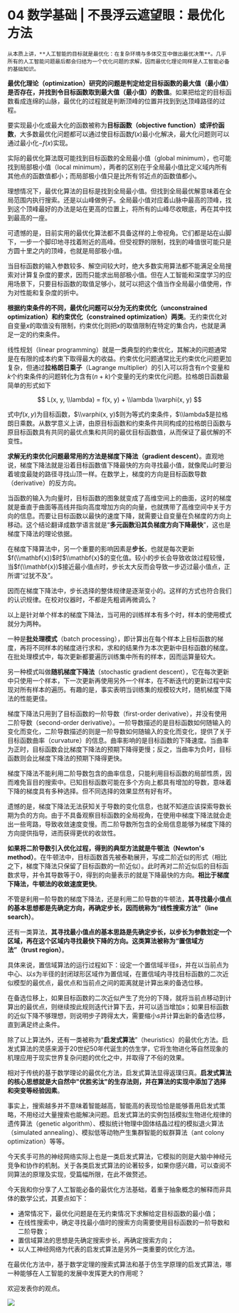# 04 数学基础 | 不畏浮云遮望眼：最优化方法

    从本质上讲，**人工智能的目标就是最优化：在复杂环境与多体交互中做出最优决策**。几乎所有的人工智能问题最后都会归结为一个优化问题的求解，因而最优化理论同样是人工智能必备的基础知识。

**最优化理论（optimization）研究的问题是判定给定目标函数的最大值（最小值）是否存在，并找到令目标函数取到最大值（最小值）的数值**。如果把给定的目标函数看成连绵的山脉，最优化的过程就是判断顶峰的位置并找到到达顶峰路径的过程。

要实现最小化或最大化的函数被称为**目标函数（objective function）或评价函数**，大多数最优化问题都可以通过使目标函数$f(x)$最小化解决，最大化问题则可以通过最小化$-f(x)$实现。

实际的最优化算法既可能找到目标函数的全局最小值（global minimum），也可能找到局部极小值（local minimum），两者的区别在于全局最小值比定义域内所有其他点的函数值都小；而局部极小值只是比所有邻近点的函数值都小。

理想情况下，最优化算法的目标是找到全局最小值。但找到全局最优解意味着在全局范围内执行搜索。还是以山峰做例子。全局最小值对应着山脉中最高的顶峰，找到这个顶峰最好的办法是站在更高的位置上，将所有的山峰尽收眼底，再在其中找到最高的一座。

可遗憾的是，目前实用的最优化算法都不具备这样的上帝视角。它们都是站在山脚下，一步一个脚印地寻找着附近的高峰。但受视野的限制，找到的峰值很可能只是方圆十里之内的顶峰，也就是局部极小值。

当目标函数的输入参数较多、解空间较大时，绝大多数实用算法都不能满足全局搜索对计算复杂度的要求，因而只能求出局部极小值。但在人工智能和深度学习的应用场景下，只要目标函数的取值足够小，就可以把这个值当作全局最小值使用，作为对性能和复杂度的折中。

**根据约束条件的不同，最优化问题可以分为无约束优化（unconstrained optimization）和约束优化（constrained optimization）两类**。无约束优化对自变量$x$的取值没有限制，约束优化则把$x$的取值限制在特定的集合内，也就是满足一定的约束条件。

线性规划（linear programming）就是一类典型的约束优化，其解决的问题通常是在有限的成本约束下取得最大的收益。约束优化问题通常比无约束优化问题更加复杂，但通过**拉格朗日乘子**（Lagrange multiplier）的引入可以将含有$n$个变量和$k$个约束条件的问题转化为含有$(n + k)$个变量的无约束优化问题。拉格朗日函数最简单的形式如下

$$ L(x, y, \\lambda) = f(x, y) + \\lambda \\varphi(x, y) $$

式中$f(x, y)$为目标函数，$\\varphi(x, y)$则为等式约束条件，$\\lambda$是拉格朗日乘数。从数学意义上讲，由原目标函数和约束条件共同构成的拉格朗日函数与原目标函数具有共同的最优点集和共同的最优目标函数值，从而保证了最优解的不变性。

**求解无约束优化问题最常用的方法是梯度下降法（gradient descent）**。直观地说，梯度下降法就是沿着目标函数值下降最快的方向寻找最小值，就像爬山时要沿着坡度最陡的路径寻找山顶一样。在数学上，梯度的方向是目标函数导数（derivative）的反方向。

当函数的输入为向量时，目标函数的图象就变成了高维空间上的曲面，这时的梯度就是垂直于曲面等高线并指向高度增加方向的向量，也就携带了高维空间中关于方向的信息。而要让目标函数以最快的速度下降，就需要让自变量在负梯度的方向上移动。这个结论翻译成数学语言就是“**多元函数沿其负梯度方向下降最快**”，这也是梯度下降法的理论依据。

在梯度下降算法中，另一个重要的影响因素是**步长**，也就是每次更新$f(\\mathbf{x})$时$\\mathbf{x}$的变化值。较小的步长会导致收敛过程较慢，当$f(\\mathbf{x})$接近最小值点时，步长太大反而会导致一步迈过最小值点，正所谓“过犹不及”。

因而在梯度下降法中，步长选择的整体规律是逐渐变小的。这样的方式也符合我们的认识规律。在校对仪器时，不都是先粗调再微调么？

以上是针对单个样本的梯度下降法，当可用的训练样本有多个时，样本的使用模式就分为两种。

一种是**批处理模式**（batch processing），即计算出在每个样本上目标函数的梯度，再将不同样本的梯度进行求和，求和的结果作为本次更新中目标函数的梯度。在批处理模式中，每次更新都要遍历训练集中所有的样本，因而运算量较大。

另一种模式叫做**随机梯度下降法**（stochastic gradient descent），它在每次更新中只使用一个样本，下一次更新再使用另外一个样本，在不断迭代的更新过程中实现对所有样本的遍历。有趣的是，事实表明当训练集的规模较大时，随机梯度下降法的性能更佳。

梯度下降法只用到了目标函数的一阶导数（first-order derivative），并没有使用二阶导数（second-order derivative）。一阶导数描述的是目标函数如何随输入的变化而变化，二阶导数描述的则是一阶导数如何随输入的变化而变化，提供了关于目标函数曲率（curvature）的信息。曲率影响的是目标函数的下降速度。当曲率为正时，目标函数会比梯度下降法的预期下降得更慢；反之，当曲率为负时，目标函数则会比梯度下降法的预期下降得更快。

梯度下降法不能利用二阶导数包含的曲率信息，只能利用目标函数的局部性质，因而难免盲目的搜索中。已知目标函数可能在多个方向上都具有增加的导数，意味着下降的梯度具有多种选择。但不同选择的效果显然有好有坏。

遗憾的是，梯度下降法无法获知关于导数的变化信息，也就不知道应该探索导数长期为负的方向。由于不具备观察目标函数的全局视角，在使用中梯度下降法就会走出一些弯路，导致收敛速度变慢。而二阶导数所包含的全局信息能够为梯度下降的方向提供指导，进而获得更优的收敛性。

**如果将二阶导数引入优化过程，得到的典型方法就是牛顿法（Newton's method）**。在牛顿法中，目标函数首先被泰勒展开，写成二阶近似的形式（相比之下，梯度下降法只保留了目标函数的一阶近似）。此时再对二阶近似后的目标函数求导，并令其导数等于0，得到的向量表示的就是下降最快的方向。**相比于梯度下降法，牛顿法的收敛速度更快**。

不管是利用一阶导数的梯度下降法，还是利用二阶导数的牛顿法，**其寻找最小值点的基本思想都是先确定方向，再确定步长，因而统称为“线性搜索方法”（line search）**。

还有一类算法，**其寻找最小值点的基本思路是先确定步长，以步长为参数划定一个区域，再在这个区域内寻找最快下降的方向。这类算法被称为“置信域方法”（trust region）**。

具体来说，置信域算法的运行过程如下：设定一个置信域半径$s$，并在以当前点为中心、以$s$为半径的封闭球形区域作为置信域，在置信域内寻找目标函数的二次近似模型的最优点，最优点和当前点之间的距离就是计算出来的备选位移。

在备选位移上，如果目标函数的二次近似产生了充分的下降，就将当前点移动到计算出的最优点，则继续按此规则迭代计算下去，并可以适当增加$s$；如果目标函数的近似下降不够理想，则说明步子跨得太大，需要缩小$s$并计算出新的备选位移，直到满足终止条件。

除了以上算法外，还有一类被称为“**启发式算法**”（heuristics）的最优化方法。启发式算法的灵感来源于20世纪50年代诞生的仿生学，它将生物进化等自然现象的机理应用于现实世界复杂问题的优化之中，并取得了不俗的效果。

相对于传统的基于数学理论的最优化方法，启发式算法显得返璞归真。**启发式算法的核心思想就是大自然中"优胜劣汰"的生存法则，并在算法的实现中添加了选择和突变等经验因素**。

事实上，搜索越多并不意味着智能越高，智能高的表现恰恰是能够善用启发式策略，不用经过大量搜索也能解决问题。启发式算法的实例包括模拟生物进化规律的遗传算法（genetic algorithm）、模拟统计物理中固体结晶过程的模拟退火算法（simulated annealing）、模拟低等动物产生集群智能的蚁群算法（ant colony optimization）等等。

今天炙手可热的神经网络实际上也是一类启发式算法，它模拟的则是大脑中神经元竞争和协作的机制。关于各类启发式算法的论著较多，如果你感兴趣，可以查阅不同算法的原理及实现，受篇幅所限，在此不做赘述。

今天我和你分享了人工智能必备的最优化方法基础，着重于抽象概念的解释而非具体的数学公式，其要点如下：

*   通常情况下，最优化问题是在无约束情况下求解给定目标函数的最小值；
*   在线性搜索中，确定寻找最小值时的搜索方向需要使用目标函数的一阶导数和二阶导数；
*   置信域算法的思想是先确定搜索步长，再确定搜索方向；
*   以人工神经网络为代表的启发式算法是另外一类重要的优化方法。

在最优化方法中，基于数学定理的搜索式算法和基于仿生学原理的启发式算法，哪一种能够在人工智能的发展中发挥更大的作用呢？

欢迎发表你的观点。

![](https://static001.geekbang.org/resource/image/13/8e/13a4991f9bc5b7c3717f47ea28b4d18e.jpg)
    